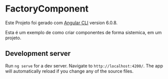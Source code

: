 # FactoryComponent

 
Este Projeto foi gerado com [Angular CLI](https://github.com/angular/angular-cli) version 6.0.8.

Esta é um exemplo de como criar componentes de forma sistemica, em um projeto.

  

## Development server

  

Run `ng serve` for a dev server. Navigate to `http://localhost:4200/`. The app will automatically reload if you change any of the source files.
